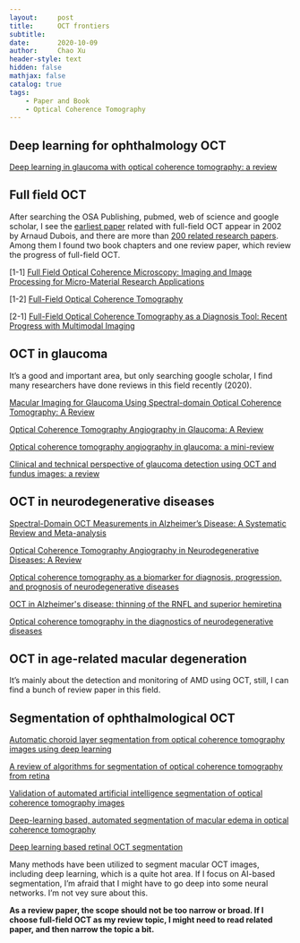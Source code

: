 ```yaml
---
layout:     post
title:      OCT frontiers
subtitle:   
date:       2020-10-09
author:     Chao Xu
header-style: text
hidden: false
mathjax: false 
catalog: true
tags:
    - Paper and Book
    - Optical Coherence Tomography
---
```


## Deep learning for  ophthalmology OCT

[Deep learning in glaucoma with optical coherence tomography: a review](https://www.nature.com/articles/s41433-020-01191-5)

## Full field OCT

After searching the OSA Publishing, pubmed, web of science and google scholar, I see the [earliest paper](https://www.osapublishing.org/ao/abstract.cfm?uri=ao-41-4-805) related with full-field OCT appear in 2002 by Arnaud Dubois, and there are more than [200 related research papers](https://www.osapublishing.org/search.cfm?q=Segmentation%20of%20ophthalmological%20OCT&meta=1&cj=1&cc=1&cr=1). Among them I found two book chapters and one review paper, which review the progress of full-field OCT.

[1-1] [Full Field Optical Coherence Microscopy: Imaging and Image Processing for Micro-Material Research Applications](https://www.intechopen.com/books/optical-coherence-tomography/full-field-optical-coherence-microscopy-imaging-and-image-processing-for-micro-material-research-app)

[1-2] [Full-Field Optical Coherence Tomography](https://link.springer.com/chapter/10.1007/978-3-540-77550-8_19)

[2-1] [Full-Field Optical Coherence Tomography as a Diagnosis Tool: Recent Progress with Multimodal Imaging](https://www.mdpi.com/2076-3417/7/3/236)

##  OCT in glaucoma

It’s a good and important area, but only searching google scholar, I find many researchers have done reviews in this field recently (2020).

[Macular Imaging for Glaucoma Using Spectral-domain Optical Coherence Tomography: A Review](https://www.tandfonline.com/doi/abs/10.3109/08820538.2012.712734)

[Optical Coherence Tomography Angiography in Glaucoma: A Review](https://www.karger.com/Article/Abstract/488495)

[Optical coherence tomography angiography in glaucoma: a mini-review](https://www.ncbi.nlm.nih.gov/pmc/articles/PMC5600001/)

[Clinical and technical perspective of glaucoma detection using OCT and fundus images: a review](https://ieeexplore.ieee.org/abstract/document/8016192/)

## OCT in neurodegenerative diseases

[Spectral-Domain OCT Measurements in Alzheimer’s Disease: A Systematic Review and Meta-analysis](https://www.sciencedirect.com/science/article/pii/S0161642018302586)

[Optical Coherence Tomography Angiography in Neurodegenerative Diseases: A Review](https://pubmed.ncbi.nlm.nih.gov/32765149/)

[Optical coherence tomography as a biomarker for diagnosis, progression, and prognosis of neurodegenerative diseases](https://www.hindawi.com/journals/joph/2016/8503859/abs/)

[OCT in Alzheimer's disease: thinning of the RNFL and superior hemiretina](https://link.springer.com/article/10.1007/s00417-017-3715-9)

[Optical coherence tomography in the diagnostics of neurodegenerative diseases](https://pdfs.semanticscholar.org/86fb/f32b4472587d5802e29b65ab2eee678233b9.pdf)

## OCT in age-related macular degeneration

It’s mainly about the detection and monitoring of AMD using OCT, still, I can find a bunch of review paper in this field. 

## Segmentation of ophthalmological OCT

[Automatic choroid layer segmentation from optical coherence tomography images using deep learning](https://www.nature.com/articles/s41598-019-39795-x)

[A review of algorithms for segmentation of optical coherence tomography from retina](https://www.ncbi.nlm.nih.gov/pmc/articles/PMC3785070/)

[Validation of automated artificial intelligence segmentation of optical coherence tomography images](https://journals.plos.org/plosone/article?id=10.1371/journal.pone.0220063)

[Deep-learning based, automated segmentation of macular edema in optical coherence tomography](https://www.osapublishing.org/abstract.cfm?uri=boe-8-7-3440)

[Deep learning based retinal OCT segmentation](https://www.sciencedirect.com/science/article/pii/S0010482519303221)

Many methods  have been utilized to segment macular OCT images, including deep learning, which is a quite hot area. If I focus on AI-based segmentation, I’m afraid that I might have to go deep into some neural networks. I’m not vey sure about this.

**As a review paper, the scope should not be too narrow or broad. If I choose full-field OCT as my review topic, I might need to read related paper, and then narrow the topic a bit.**